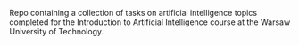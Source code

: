 Repo containing a collection of tasks on artificial intelligence topics completed for the Introduction to Artificial Intelligence course at the Warsaw University of Technology.
